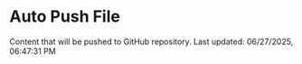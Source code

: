 # Auto Push File

Content that will be pushed to GitHub repository.
Last updated: 06/27/2025, 06:47:31 PM